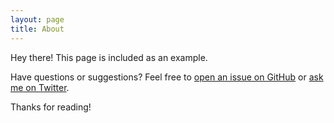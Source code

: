 ```yaml
---
layout: page
title: About
---
```


<p class="message">
	Hey there! This page is included as an example.
</p>

Have questions or suggestions? Feel free to [open an issue on GitHub](https://github.com/MaciejCzyzewski/MaciejCzyzewski.github.io/issues/new) or [ask me on Twitter](https://twitter.com/netflam).

Thanks for reading!